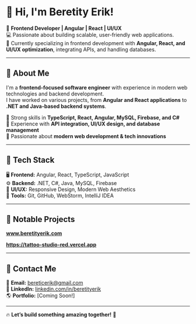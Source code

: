 # 👋 Hi, I'm Beretity Erik!

🚀 **Frontend Developer | Angular | React | UI/UX**  
💻 Passionate about building scalable, user-friendly web applications.  
🎯 Currently specializing in frontend development with **Angular, React, and UI/UX optimization**, integrating APIs, and handling databases.  

---

## 🔹 About Me  
I'm a **frontend-focused software engineer** with experience in modern web technologies and backend development.  
I have worked on various projects, from **Angular and React applications** to **.NET and Java-based backend systems**.  

🔸 Strong skills in **TypeScript, React, Angular, MySQL, Firebase, and C#**  
🔸 Experience with **API integration, UI/UX design, and database management**  
🔸 Passionate about **modern web development & tech innovations**  

---

## 🔹 Tech Stack  
🖥 **Frontend:** Angular, React, TypeScript, JavaScript  
⚙ **Backend:** .NET, C#, Java, MySQL, Firebase  
🎨 **UI/UX:** Responsive Design, Modern Web Aesthetics  
🔗 **Tools:** Git, GitHub, WebStorm, IntelliJ IDEA  

---

## 🔹 Notable Projects  

**www.beretityerik.com**

**https://tattoo-studio-red.vercel.app**

---


## 🔹 Contact Me  
📩 **Email:** bereticerik@gmail.com  
🔗 **LinkedIn:** [linkedin.com/in/beretityerik](https://linkedin.com/in/beretityerik)  
🌎 **Portfolio:** [Coming Soon!]  

---

🔥 **Let’s build something amazing together!** 🚀
